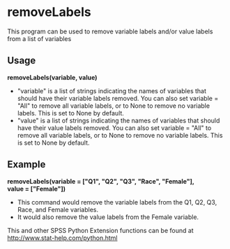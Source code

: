 # removeLabels
This program can be used to remove variable labels and/or value labels from a list of variables

## Usage
**removeLabels(variable, value)**
* "variable" is a list of strings indicating the names of variables that should have their variable labels removed. You can also set variable = "All" to remove all variable labels, or to None to remove no variable labels. This is set to None by default.
* "value" is a list of strings indicating the names of variables that should have their value labels removed. You can also set variable = "All" to remove all variable labels, or to None to remove no variable labels. This is set to None by default.

## Example
**removeLabels(variable = ["Q1", "Q2", "Q3", "Race", "Female"],  
value = ["Female"])**  
* This command would remove the variable labels from the Q1, Q2, Q3, Race, and Female variables.
* It would also remove the value labels from the Female variable.

This and other SPSS Python Extension functions can be found at http://www.stat-help.com/python.html
